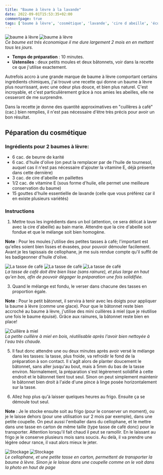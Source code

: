 ```yaml
---
title: "Baume à lèvre à la lavande"
date: 2022-09-01T15:53:35+02:00
commentpage: true
tags: ['baume à lèvre', 'cosmétique', 'lavande', 'cire d abeille', 'écologique', 'naturel', 'beurre de karité', 'huile esssentielle', 'huile d olive', 'économique', 'nourissant']
---
```


![baume à lèvre](/pictures/baume_1.jpeg)
![baume à lèvre](/pictures/baume_2.jpeg)<br>
*Ce baume est trés économique il me dure largement 2 mois en en mettant tous les jours.*

- **Temps de préparation** : 10 minutes.
- **Ustensiles** : deux petits moules et deux bâtonnets, voir dans la recette ce que j'utilise exactement.

Autrefois accro à une grande marque de baume à lèvre comportant certains ingrédients chimiques, j'ai trouvé une recette qui donne un baume à lèvre plus nourrissant, avec une odeur plus douce, et bien plus naturel. C'est incroyable, et c'est particulièrement grâce à nos amies les abeilles, elle ne cesseront de me surprendre.


Dans la recette je donne des quantité approximatives en "cuillères à café" (cac.) bien remplies, il n'est pas nécessaire d'être très précis pour avoir un bon résultat.

## Péparation du cosmétique

### Ingrédients pour 2 baumes à lèvre:

- 6 cac. de beurre de karité
- 6 cac. d'huile d'olive (on peut la remplacer par de l'huile de tournesol, auquel cas il n'est pas nécessaire d'ajouter la vitamine E, déjà présente dans cette dernière)
- 3 cac. de cire d'abeille en paillettes
- 1/2  cac. de vitamine E (sous forme d'huile, elle permet une meilleure conservation du baume)
- 15 gouttes d'huile essentiellle de lavande (celle que vous préférez car il en existe plusieurs variétés)

### Instructions

1. Mettre tous les ingrédients dans un bol (attention, ce sera délicat à laver avec la cire d'abeille) au bain marie. Attendre que la cire d'abeille soit fondue et que le mélange soit bien homogène.

**Note** : Pour les moules j'utilise des petites tasses à café; l'important est qu'elles soient bien lisses et évasées, pour pouvoir démouler facilement. Avant je les tapissais de cellophane, je me suis rendue compte qu'il suffit de les badigeonner d'huile d'olive.

![La tasse de café](/pictures/contenant_1.jpeg)
![La tasse de café](/pictures/contenant_2.jpeg)
![La tasse de café](/pictures/contenant_3.jpeg)<br>
*La tasse de café doit être bien lisse (sans rainure), et plus large en haut qu'en bas, afin de pouvoir dégager la préparation une fois solidifiée.*

3.  Quand le mélange est fondu, le verser dans chacune des tasses en proportion égale.

**Note** : Pour le petit bâtonnet, il servira à tenir avec les doigts pour appliquer la baume à lèvre (comme une glace). Pour que le bâtonnet reste bien accroché au baume à lèvre, j'utilise des mini cuillères à miel (que je réutilise une fois le baume épuisé). Grâce aux rainures, la bâtonnet reste bien en place! 

![Cuillère à miel](/pictures/baume_3.jpeg)<br>
*La petite cuillère à miel en bois, réutilisable après l'avoir bien nettoyée à l'eau très chaude.*

5. Il faut donc attendre une ou deux minutes après avoir versé le mélange dans les tasses: la tasse, plus froide, va refroidir le fond de la préparation à son contact. Il s'agit alors de planter doucement le bâtonnet, sans aller jusqu'au bout, mais à 5mm du bas de la tasse environ. Normalement, la préparation s'est légèrement solidifié à cette endroit et le bâtonnet tient tout seul. Sinon on peut simplement maintenir le bâtonnet bien droit à l'aide d'une pince à linge posée horizontalement sur la tasse.

6. Allez hop plus qu'à laisser quelques heures au frigo. Ensuite ça se démoule tout seul. 

**Note** : Je le stocke ensuite soit au frigo (pour le conserver un moment), ou je le laisse dehors (pour une utilisation sur 2 mois par exemple), dans une petite coupelle. On peut aussi l'emballer dans du cellophane, et le mettre dans une tasse en carton de même taille (type tasse de café donc) pour le transporter. Attention lorsqu'il fait chaud il peut se ramollir. En le laissant au frigo je le conserve plusieurs mois sans soucis. Au delà, il va prendre une légère odeur rance, il vaut alors mieux le jeter.

![Stockage](/pictures/baume_emballe_1.jpeg)
![Stockage](/pictures/baume_emballe_2.jpeg)<br>
*Le cellophane, et une petite tasse en carton, permettent de transporter la baume à lèvre. Sinon je le laisse dans une coupelle comme on le voit dans la photo en haut de page*
